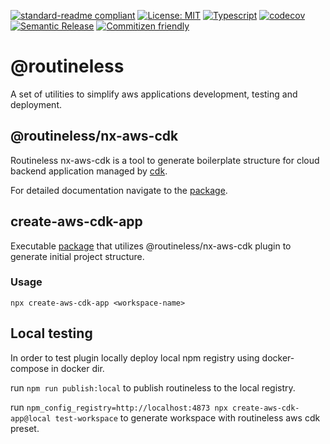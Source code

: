 [![standard-readme compliant](https://img.shields.io/badge/standard--readme-OK-green.svg?style=flat-square)](https://github.com/RichardLitt/standard-readme)
[![License: MIT](https://img.shields.io/badge/License-MIT-yellow.svg)](https://opensource.org/licenses/MIT)
[![Typescript](https://badgen.net/badge/icon/typescript?icon=typescript&label)](https://www.typescriptlang.org/)
[![codecov](https://codecov.io/gh/KozelAnatoliy/routineless/graph/badge.svg?token=KLLZDSV5Z3)](https://codecov.io/gh/KozelAnatoliy/routineless)
[![Semantic Release](https://img.shields.io/badge/%20%20%F0%9F%93%A6%F0%9F%9A%80-semantic--release-e10079.svg?style=flat-square)]()
[![Commitizen friendly](https://img.shields.io/badge/commitizen-friendly-brightgreen.svg)](http://commitizen.github.io/cz-cli/)

# @routineless

A set of utilities to simplify aws applications development, testing and deployment.

## @routineless/nx-aws-cdk

Routineless nx-aws-cdk is a tool to generate boilerplate structure for cloud backend application managed by [cdk](https://github.com/aws/aws-cdk).

For detailed documentation navigate to the [package](packages/nx-aws-cdk/README.md).

## create-aws-cdk-app

Executable [package](packages/create-aws-cdk-app/README.md) that utilizes @routineless/nx-aws-cdk plugin to generate initial project structure.

### Usage

```shell
npx create-aws-cdk-app <workspace-name>
```

## Local testing

In order to test plugin locally deploy local npm registry using docker-compose in docker dir.

run `npm run publish:local` to publish routineless to the local registry.

run `npm_config_registry=http://localhost:4873 npx create-aws-cdk-app@local test-workspace` to generate workspace with routineless aws cdk preset.
